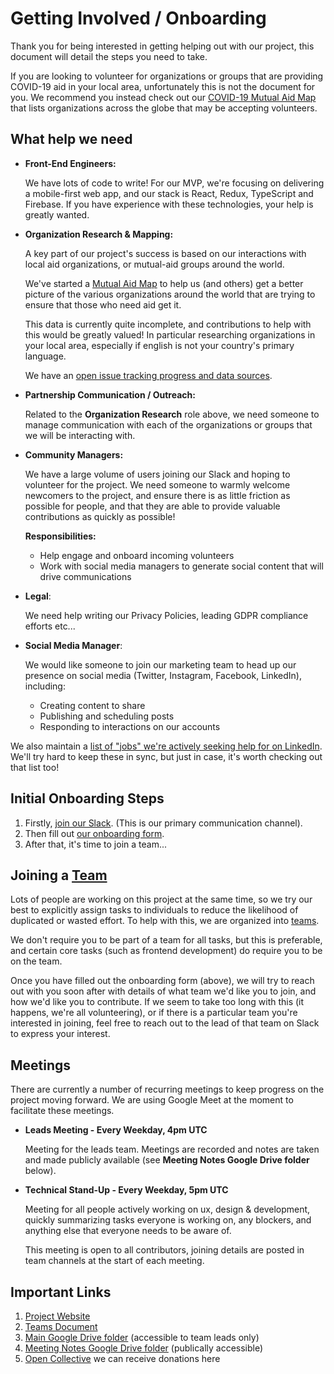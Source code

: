 # Getting Involved / Onboarding

Thank you for being interested in getting helping out with our project,
this document will detail the steps you need to take.

If you are looking to volunteer for organizations or groups that are providing
COVID-19 aid in your local area, unfortunately this is not the document for you.
We recommend you instead check out our
[COVID-19 Mutual Aid Map](https://map.reach4help.org/)
that lists organizations across the globe that may be accepting volunteers.

## What help we need

* **Front-End Engineers:**

  We have lots of code to write!
  For our MVP, we're focusing on delivering a mobile-first web app,
  and our stack is React, Redux, TypeScript and Firebase.
  If you have experience with these technologies,
  your help is greatly wanted.

* **Organization Research & Mapping:**

  A key part of our project's success is based on our interactions with local
  aid organizations, or mutual-aid groups around the world.

  We've started a [Mutual Aid Map](https://map.reach4help.org/) to help us
  (and others) get a better picture of the various organizations around the
  world that are trying to ensure that those who need aid get it.

  This data is currently quite incomplete,
  and contributions to help with this would be greatly valued!
  In particular researching organizations in your local area,
  especially if english is not your country's primary language.

  We have an [open issue tracking progress and data sources](https://github.com/reach4help/reach4help/issues/77).

* **Partnership Communication / Outreach:**

  Related to the **Organization Research** role above,
  we need someone to manage communication with each of the organizations or
  groups that we will be interacting with.

* **Community Managers:**

  We have a large volume of users joining our Slack and hoping to
  volunteer for the project.
  We need someone to warmly welcome newcomers to the project,
  and ensure there is as little friction as possible for people,
  and that they are able to provide valuable contributions
  as quickly as possible!

  **Responsibilities:**

  * Help engage and onboard incoming volunteers
  * Work with social media managers to generate social content that will drive communications

* **Legal**:

  We need help writing our Privacy Policies, leading GDPR compliance efforts
  etc...

* **Social Media Manager**:

  We would like someone to join our marketing team to head up our presence on
  social media (Twitter, Instagram, Facebook, LinkedIn), including:
  * Creating content to share
  * Publishing and scheduling posts
  * Responding to interactions on our accounts

We also maintain a [list of "jobs" we're actively seeking help for on LinkedIn](https://www.linkedin.com/company/reach4help-org/jobs/).
We'll try hard to keep these in sync,
but just in case, it's worth checking out that list too!

## Initial Onboarding Steps

1. Firstly, [join our Slack](https://join.slack.com/t/reach4help/shared_invite/zt-cu9pfz83-pAIKBDha17r5~W4thvn2Bw). (This is our primary communication channel).
1. Then fill out [our onboarding form](https://forms.gle/CjF4p8sgbiGdxPGL9).
1. After that, it's time to join a team...

## Joining a [Team](TEAMS.md)

Lots of people are working on this project at the same time,
so we try our best to explicitly assign tasks to individuals
to reduce the likelihood of duplicated or wasted effort.
To help with this, we are organized into [teams](TEAMS.md).

We don't require you to be part of a team for all tasks,
but this is preferable,
and certain core tasks (such as frontend development)
do require you to be on the team.

Once you have filled out the onboarding form (above),
we will try to reach out with you soon after with details
of what team we'd like you to join, and how we'd like you to contribute.
If we seem to take too long with this (it happens, we're all volunteering),
or if there is a particular team you're interested in joining,
feel free to reach out to the lead of that team on Slack
to express your interest.

## Meetings

There are currently a number of recurring meetings to keep progress on the
project moving forward.
We are using Google Meet at the moment to facilitate these meetings.

* **Leads Meeting - Every Weekday, 4pm UTC**

  Meeting for the leads team. Meetings are recorded and notes are taken and made
  publicly available (see **Meeting Notes Google Drive folder** below).

* **Technical Stand-Up - Every Weekday, 5pm UTC**

  Meeting for all people actively working on ux, design & development,
  quickly summarizing tasks everyone is working on,
  any blockers,
  and anything else that everyone needs to be aware of.

  This meeting is open to all contributors,
  joining details are posted in team channels at the start of each meeting.

## Important Links

1. [Project Website](https://reach4help.org/)
1. [Teams Document](TEAMS.md)
1. [Main Google Drive folder](https://drive.google.com/drive/u/1/folders/18Vg4e-OCuE9_bejf8kmhzc6dySC4T6KK) (accessible to team leads only)
1. [Meeting Notes Google Drive folder](https://drive.google.com/open?id=18Vg4e-OCuE9_bejf8kmhzc6dySC4T6KK) (publically accessible)
1. [Open Collective](https://opencollective.com/reach4help) we can receive donations here